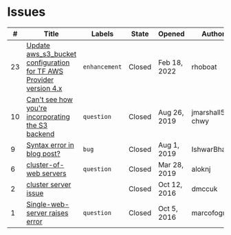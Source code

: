 # Issues

\# | Title | Labels | State | Opened | Author
---|-------|--------|--------|--------|-------
23 | [Update aws_s3_bucket configuration for TF AWS Provider version 4.x](https://github.com/terraform-modules-krish/intro-to-terraform/blob/master/.github/ISSUES/23.md) |  `enhancement`  | Closed | Feb 18, 2022 | rhoboat
10 | [Can't see how you're incorporating the S3 backend](https://github.com/terraform-modules-krish/intro-to-terraform/blob/master/.github/ISSUES/10.md) |  `question`  | Closed | Aug 26, 2019 | jmarshall5-chwy
9 | [Syntax error in blog post?](https://github.com/terraform-modules-krish/intro-to-terraform/blob/master/.github/ISSUES/9.md) |  `bug`  | Closed | Aug 1, 2019 | IshwarBhat
6 | [cluster-of-web servers](https://github.com/terraform-modules-krish/intro-to-terraform/blob/master/.github/ISSUES/6.md) |  `question`  | Closed | Mar 28, 2019 | aloknj
2 | [cluster server issue](https://github.com/terraform-modules-krish/intro-to-terraform/blob/master/.github/ISSUES/2.md) |  | Closed | Oct 12, 2016 | dmccuk
1 | [Single-web-server raises error](https://github.com/terraform-modules-krish/intro-to-terraform/blob/master/.github/ISSUES/1.md) |  `question`  | Closed | Oct 5, 2016 | marcofognog


